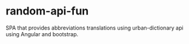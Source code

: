 # random-api-fun
SPA that provides abbreviations translations using urban-dictionary api using Angular and bootstrap.
